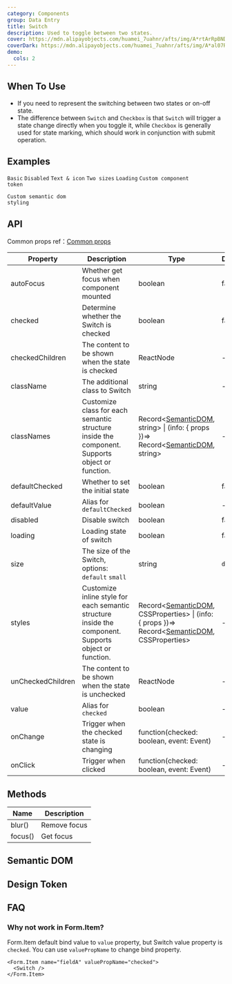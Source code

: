 ```yaml
---
category: Components
group: Data Entry
title: Switch
description: Used to toggle between two states.
cover: https://mdn.alipayobjects.com/huamei_7uahnr/afts/img/A*rtArRpBNDZcAAAAAAAAAAAAADrJ8AQ/original
coverDark: https://mdn.alipayobjects.com/huamei_7uahnr/afts/img/A*al07RK8SGf4AAAAAAAAAAAAADrJ8AQ/original
demo:
  cols: 2
---
```


## When To Use

- If you need to represent the switching between two states or on-off state.
- The difference between `Switch` and `Checkbox` is that `Switch` will trigger a state change directly when you toggle it, while `Checkbox` is generally used for state marking, which should work in conjunction with submit operation.

## Examples

<!-- prettier-ignore -->
<code src="./demo/basic.tsx">Basic</code>
<code src="./demo/disabled.tsx">Disabled</code>
<code src="./demo/text.tsx">Text & icon</code>
<code src="./demo/size.tsx">Two sizes</code>
<code src="./demo/loading.tsx">Loading</code>
<code src="./demo/component-token.tsx" debug>Custom component token</code>

<code src="./demo/style-class.tsx">Custom semantic dom styling</code>

## API

Common props ref：[Common props](/docs/react/common-props)

| Property | Description | Type | Default | Version |
| --- | --- | --- | --- | --- |
| autoFocus | Whether get focus when component mounted | boolean | false |  |
| checked | Determine whether the Switch is checked | boolean | false |  |
| checkedChildren | The content to be shown when the state is checked | ReactNode | - |  |
| className | The additional class to Switch | string | - |  |
| classNames | Customize class for each semantic structure inside the component. Supports object or function. | Record<[SemanticDOM](#semantic-dom), string> \| (info: { props })=> Record<[SemanticDOM](#semantic-dom), string> | - |
| defaultChecked | Whether to set the initial state | boolean | false |  |
| defaultValue | Alias for `defaultChecked` | boolean | - | 5.12.0 |
| disabled | Disable switch | boolean | false |  |
| loading | Loading state of switch | boolean | false |  |
| size | The size of the Switch, options: `default` `small` | string | `default` |  |
| styles | Customize inline style for each semantic structure inside the component. Supports object or function. | Record<[SemanticDOM](#semantic-dom), CSSProperties> \| (info: { props })=> Record<[SemanticDOM](#semantic-dom), CSSProperties> | - |
| unCheckedChildren | The content to be shown when the state is unchecked | ReactNode | - |  |
| value | Alias for `checked` | boolean | - | 5.12.0 |
| onChange | Trigger when the checked state is changing | function(checked: boolean, event: Event) | - |  |
| onClick | Trigger when clicked | function(checked: boolean, event: Event) | - |  |

## Methods

| Name    | Description  |
| ------- | ------------ |
| blur()  | Remove focus |
| focus() | Get focus    |

## Semantic DOM

<code src="./demo/_semantic.tsx" simplify="true"></code>

## Design Token

<ComponentTokenTable component="Switch"></ComponentTokenTable>

## FAQ

### Why not work in Form.Item?

Form.Item default bind value to `value` property, but Switch value property is `checked`. You can use `valuePropName` to change bind property.

```tsx | pure
<Form.Item name="fieldA" valuePropName="checked">
  <Switch />
</Form.Item>
```
